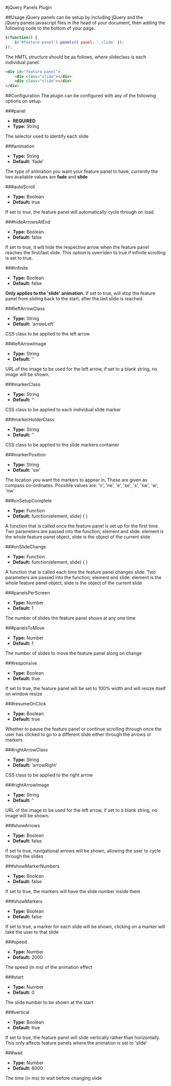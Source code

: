 #jQuery Panels Plugin

##Usage
jQuery panels can be setup by including jQuery and the jQuery.panels javascript files in the head of your document, then adding the following code to the bottom of your page.

```javascript
$(function() {
    $('#feature-panel').panels({ panel: '.slide' });
});
```

The HMTL structure should be as follows, where slideclass is each individual panel:
```html
<div id="feature-panel">
	<div class="slide"></div>
	<div class="slide"></div>
</div>
```

##Configuration
The plugin can be configured with any of the following options on setup.

###panel

- **REQUIRED**
- **Type:** String

The selector used to identify each slide

###animation 
- **Type:** String
- **Default:** 'fade'

The type of animation you want your feature panel to have, currently the two available values are **fade** and **slide**

###autoScroll
- **Type:** Boolean
- **Default:** true

If set to true, the feature panel will automatically cycle through on load

###hideArrowsAtEnd
- **Type:** Boolean
- **Default:** false

If set to true, it will hide the respective arrow when the feature panel reaches the first/last slide. This option is overriden to true if infinite scrolling is set to true.

###infinite
- **Type:** Boolean
- **Default:** false

**Only applies to the 'slide' animation.** If set to true, will stop the feature panel from sliding back to the start, after the last slide is reached.

###leftArrowClass
- **Type:** String
- **Default:** 'arrowLeft'

CSS class to be applied to the left arrow

###leftArrowImage
- **Type:** String
- **Default:** ''

URL of the image to be used for the left arrow, if set to a blank string, no image will be shown.

###markerClass
- **Type:** String
- **Default:** ''

CSS class to be applied to each individual slide marker

###markerHolderClass
- **Type:** String
- **Default:** ''

CSS class to be applied to the slide markers container

###markerPosition
- **Type:** String
- **Default:** 'sw'

The location you want the markers to appear in. These are given as compass co-ordinates. Possible values are: 'n', 'ne', 'e', 'se', 's', 'sw', 'w', 'nw'

###onSetupComplete
- **Type:** Function
- **Default:** function(element, slide) { }

A function that is called once the feature panel is set up for the first time. Two parameters are passed into the function; element and slide. element is the whole feature panel object, slide is the object of the current slide

###onSlideChange
- **Type:** Function
- **Default:** function(element, slide) { }

A function that is called each time the feature panel changes slide. Two parameters are passed into the function; element and slide. element is the whole feature panel object, slide is the object of the current slide

###panelsPerScreen
- **Type:** Number
- **Default:** 1

The number of slides the feature panel shows at any one time

###panelsToMove
- **Type:** Number
- **Default:** 1

The number of slides to move the feature panel along on change

###responsive
- **Type:** Boolean
- **Default:** true

If set to true, the feature panel will be set to 100% width and will resize itself on window resize

###resumeOnClick
- **Type:** Boolean
- **Default:** true

Whether to pause the feature panel or continue scrolling through once the user has clicked to go to a different slide either through the arrows or markers

###rightArrowClass
- **Type:** String
- **Default:** 'arrowRight'

CSS class to be applied to the right arrow

###rightArrowImage
- **Type:** String
- **Default:** ''

URL of the image to be used for the left arrow, if set to a blank string, no image will be shown.

###showArrows
- **Type:** Boolean
- **Default:** false

If set to true, navigational arrows will be shown, allowing the user to cycle through the slides

###showMarkerNumbers
- **Type:** Boolean
- **Default:** false

If set to true, the markers will have the slide number inside them

###showMarkers
- **Type:** Boolean
- **Default:** false

If set to true, a marker for each slide will be shown, clicking on a marker will take the user to that slide

###speed
- **Type:** Number
- **Default:** 2000

The speed (in ms) of the animation effect

###start
- **Type:** Number
- **Default:** 0

The slide number to be shown at the start

###vertical
- **Type:** Boolean
- **Default:** true

If set to true, the feature panel will slide vertically rather than horizontally. This only affects feature panels where the animation is set to 'slide'

###wait
- **Type:** Number
- **Default:** 6000

The time (in ms) to wait before changing slide
